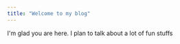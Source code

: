 ```yaml
---
title: "Welcome to my blog"
---
```


I'm glad you are here. I plan to talk about a lot of fun stuffs 
